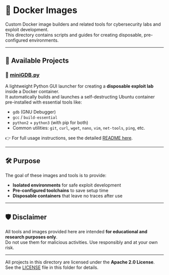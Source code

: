 # 🐳 Docker Images

Custom Docker image builders and related tools for cybersecurity labs and exploit development.  
This directory contains scripts and guides for creating disposable, pre-configured environments.

---

## 📂 Available Projects

### 🔹 [miniGDB.py](./GDB_for_exploits/miniGDB.py)

A lightweight Python GUI launcher for creating a **disposable exploit lab** inside a Docker container.  
It automatically builds and launches a self-destructing Ubuntu container pre-installed with essential tools like:

- `gdb` (GNU Debugger)  
- `gcc` / `build-essential`  
- `python2` + `python3` (with pip for both)  
- Common utilities: `git`, `curl`, `wget`, `nano`, `vim`, `net-tools`, `ping`, etc.

👉 For full usage instructions, see the detailed [README here](./GDB_for_exploits/README.md).  

---

## 🛠️ Purpose

The goal of these images and tools is to provide:

- **Isolated environments** for safe exploit development  
- **Pre-configured toolchains** to save setup time  
- **Disposable containers** that leave no traces after use  

---

## 🛡️ Disclaimer

All tools and images provided here are intended **for educational and research purposes only**.  
Do not use them for malicious activities. Use responsibly and at your own risk.

---

All projects in this directory are licensed under the **Apache 2.0 License**.  
See the [LICENSE](./LICENSE) file in this folder for details.
